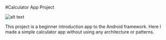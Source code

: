 #Calculator App Project

![alt text](https://drive.google.com/file/d/1_5HDBougWTIOmNSZo_DJ5dqZFcr7I5Xf/view?usp=sharing)  

This project is a beginner introduction app to the Android framework. Here I made a simple calculator app without using any architecture or patterns. 
